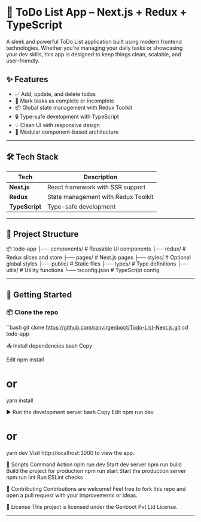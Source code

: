# 📝 ToDo List App – Next.js + Redux + TypeScript

A sleek and powerful ToDo List application built using modern frontend technologies. Whether you're managing your daily tasks or showcasing your dev skills, this app is designed to keep things clean, scalable, and user-friendly.



## ✨ Features

- ✅ Add, update, and delete todos
- 🎯 Mark tasks as complete or incomplete
- 📦 Global state management with Redux Toolkit
- 🔒 Type-safe development with TypeScript
- 💡 Clean UI with responsive design
- 📁 Modular component-based architecture

---

## 🛠️ Tech Stack

| Tech         | Description                          |
|--------------|--------------------------------------|
| **Next.js**  | React framework with SSR support     |
| **Redux**    | State management with Redux Toolkit  |
| **TypeScript** | Type-safe development              |

---

## 📁 Project Structure


📦 todo-app
├── components/ # Reusable UI components
├── redux/ # Redux slices and store
├── pages/ # Next.js pages
├── styles/ # Optional global styles
├── public/ # Static files
├── types/ # Type definitions
├── utils/ # Utility functions
└── tsconfig.json # TypeScript config



---

## 🧩 Getting Started

### 📦 Clone the repo

``bash
git clone https://github.com/ranvirgenboot/Todo-List-Next.js.git
cd todo-app


📥 Install dependencies
bash
Copy


Edit
npm install
# or
yarn install



▶️ Run the development server
bash
Copy
Edit
npm run dev
# or
yarn dev
Visit http://localhost:3000 to view the app.


🔧 Scripts
Command	Action
npm run dev	Start dev server
npm run build	Build the project for production
npm run start	Start the production server
npm run lint	Run ESLint checks



🙌 Contributing
Contributions are welcome! Feel free to fork this repo and open a pull request with your improvements or ideas.

📄 License
This project is licensed under the Genboot Pvt Ltd License.


---

